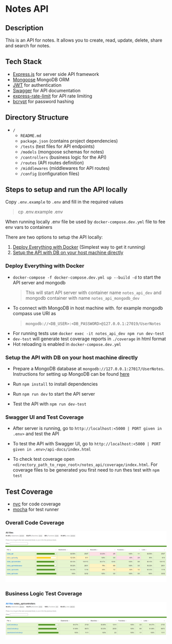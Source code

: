# Notes API

## Description

This is an API for notes. It allows you to create, read, update, delete, share and search for notes.

## Tech Stack

- [Express.js](https://expressjs.com/) for server side API framework
- [Mongoose](https://mongoosejs.com/) MongoDB ORM
- [JWT](https://jwt.io/) for authentication
- [Swagger](https://swagger.io/) for API documentation
- [express-rate-limit](https://www.npmjs.com/package/express-rate-limit) for API rate limiting
- [bcrypt](https://www.npmjs.com/package/bcrypt) for password hashing

## Directory Structure

- `/`
  - `README.md`
  - `package.json` (contains project dependencies)
  - `/tests` (test files for API endpoints)
  - `/models` (mongoose schemas for notes)
  - `/controllers` (business logic for the API)
  - `/routes` (API routes definition)
  - `/middlewares` (middlewares for API routes)
  - `/config` (configuration files)

## Steps to setup and run the API locally

Copy `.env.example` to `.env` and fill in the required values

> cp .env.example .env

When running locally .env file be used by `docker-compose.dev.yml` file to fee env vars to containers

There are two options to setup the API locally:

1. [Deploy Everything with Docker](#deploy-everything-with-docker) (Simplest way to get it running)
2. [Setup the API with DB on your host machine directly](#setup-the-api-with-db-on-your-host-machine-directly)

### Deploy Everything with Docker

- `docker-compose -f docker-compose.dev.yml up --build -d` to start the API server and mongodb
  > This will start API server with container name `notes_api_dev` and mongodb container with name `notes_api_mongodb_dev`
- To connect with MongoDB in host machine with. for example mongodb compass use URI as
  > `mongodb://<DB_USER>:<DB_PASSWORD>@127.0.0.1:27019/UserNotes`
- For running tests use `docker exec -it notes_api_dev npm run dev-test`
- `dev-test` will generate test coverage reports in `./coverage` in html format
- Hot reloading is enabled in `docker-compose.dev.yml`

### Setup the API with DB on your host machine directly

- Prepare a MongoDB database at `mongodb://127.0.0.1:27017/UserNotes`. Instructions for setting up MongoDB can be found [here](https://www.mongodb.com/docs/manual/administration/install-community/)

- Run `npm install` to install dependencies
- Run `npm run dev` to start the API server
- Test the API with `npm run dev-test`

### Swagger UI and Test Coverage

- After server is running, go to `http://localhost:<5000 | PORT given in .env>` and test the API
- To test the API with Swagger UI, go to `http://localhost:<5000 | PORT given in .env>/api-docs/index.html`

- To check test coverage open `<directory_path_to_repo_root>/notes_api/coverage/index.html`. For coverage files to be generated you first need to run thes test with `npm test`

## Test Coverage

- [nyc](https://www.npmjs.com/package/nyc) for code coverage
- [mocha](https://www.npmjs.com/package/mocha) for test runner

### Overall Code Coverage

![overall_code_coverage](./readme_static_files/overall_test_coverage.png)

### Business Logic Test Coverage

![business_logic_coverage](./readme_static_files/controller_test_coverage.png)
